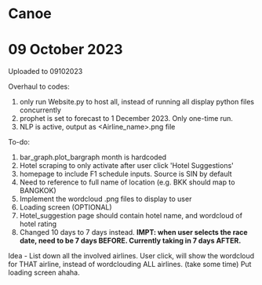 # Canoe
<h1>09 October 2023</h1>
Uploaded to 09102023

Overhaul to codes:
  1. only run Website.py to host all, instead of running all display python files concurrently
  2. prophet is set to forecast to 1 December 2023. Only one-time run.
  3. NLP is active, output as <Airline_name>.png file



To-do:
  1. bar_graph.plot_bargraph month is hardcoded
  2. Hotel scraping to only activate after user click 'Hotel Suggestions'
  3. homepage to include F1 schedule inputs. Source is SIN by default
  4. Need to reference to full name of location (e.g. BKK should map to BANGKOK)
  5. Implement the wordcloud .png files to display to user
  6. Loading screen (OPTIONAL)
  7. Hotel_suggestion page should contain hotel name, and wordcloud of hotel rating
  8. Changed 10 days to 7 days instead. <b>IMPT: when user selects the race date, need to be 7 days BEFORE. Currently taking in 7 days AFTER.</b>

Idea - List down all the involved airlines. User click, will show the wordcloud for THAT airline, instead of wordclouding ALL airlines. (take some time)
Put loading screen ahaha.

